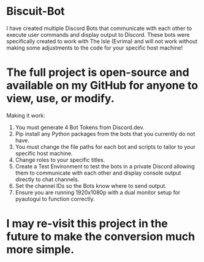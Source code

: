 # Biscuit-Bot
I have created multiple Discord Bots that communicate with each other to execute user commands and display output to Discord. These bots were specifically created to work with The Isle (Evrima) and will not work without making some adjustments to the code for your specific host machine!

# The full project is open-source and available on my GitHub for anyone to view, use, or modify.

Making it work:
1. You must generate 4 Bot Tokens from Discord.dev.
2. Pip install any Python packages from the bots that you currently do not have.
3. You must change the file paths for each bot and scripts to tailor to your specific host machine.
4. Change roles to your specific titles.
5. Create a Test Environment to test the bots in a private Discord allowing them to communicate with each other and display console output directly to chat channels.
6. Set the channel IDs so the Bots know where to send output.
7. Ensure you are running 1920x1080p with a dual monitor setup for pyautogui to function correctly.


# I may re-visit this project in the future to make the conversion much more simple.
